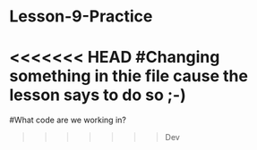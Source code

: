 # Lesson-9-Practice

<<<<<<< HEAD
#Changing something in thie file cause the lesson says to do so ;-)
=======
#What code are we working in?
>>>>>>> Dev
